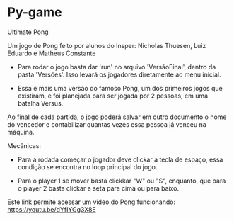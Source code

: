 # Py-game
Ultimate Pong

Um jogo de Pong feito por alunos do Insper: Nicholas Thuesen, Luiz Eduardo e Matheus Constante 

 - Para rodar o jogo basta dar 'run' no arquivo 'VersãoFinal', dentro da pasta 'Versôes'. Isso levará os jogadores diretamente ao menu inicial.

 - Essa é mais uma versão do famoso Pong, um dos primeiros jogos que existiram, e foi planejada para ser jogada por 2 pessoas, em uma batalha Versus.

Ao final de cada partida, o jogo poderá salvar em outro documento o nome do vencedor e contabilizar quantas vezes essa pessoa já venceu na máquina.

Mecânicas:

 - Para a rodada começar o jogador deve clickar a tecla de espaço, essa condição se encontra no loop principal do jogo.

 - Para o player 1 se mover basta clickkar "W" ou "S", enquanto, que para o player 2 basta clickar a seta para cima ou para baixo.

 Este link permite acessar um video do Pong funcionando:
 https://youtu.be/dYfIYGg3X8E